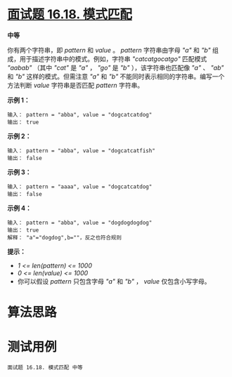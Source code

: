 # [面试题 16.18. 模式匹配][cnTitle]

**中等**

你有两个字符串，即 *pattern* 和 *value* 。  *pattern* 字符串由字母 *"a"* 和 *"b"* 组成，用于描述字符串中的模式。例如，字符串 *"catcatgocatgo"* 匹配模式 *"aabab"* （其中 *"cat"* 是 *"a"* ， *"go"* 是 *"b"* ），该字符串也匹配像 *"a"* 、 *"ab"* 和 *"b"* 这样的模式。但需注意 *"a"* 和 *"b"* 不能同时表示相同的字符串。编写一个方法判断 *value* 字符串是否匹配 *pattern* 字符串。

**示例 1：** 

```
输入： pattern = "abba", value = "dogcatcatdog"
输出： true

```

**示例 2：** 

```
输入： pattern = "abba", value = "dogcatcatfish"
输出： false

```

**示例 3：** 

```
输入： pattern = "aaaa", value = "dogcatcatdog"
输出： false

```

**示例 4：** 

```
输入： pattern = "abba", value = "dogdogdogdog"
输出： true
解释： "a"="dogdog",b=""，反之也符合规则

```

**提示：** 

-  *1 <= len(pattern) <= 1000*  
-  *0 <= len(value) <= 1000*  
- 你可以假设 *pattern* 只包含字母 *"a"* 和 *"b"* ， *value* 仅包含小写字母。




# 算法思路

# 测试用例
```
面试题 16.18. 模式匹配 中等
```

[cnTitle]: https://leetcode-cn.com/problems/pattern-matching-lcci/
